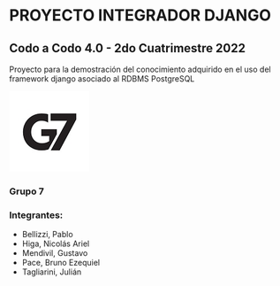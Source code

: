 # PROYECTO INTEGRADOR DJANGO
## Codo a Codo 4.0 - 2do Cuatrimestre 2022

Proyecto para la demostración del conocimiento adquirido 
en el uso del framework django asociado al RDBMS PostgreSQL

![Grupo 7](g7_thumb.jpg)
### Grupo 7
### Integrantes:
- Bellizzi, Pablo
- Higa, Nicolás Ariel
- Mendivil, Gustavo
- Pace, Bruno Ezequiel
- Tagliarini, Julián
